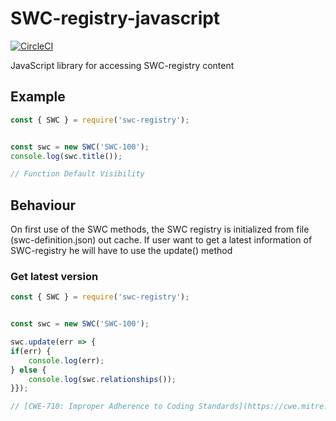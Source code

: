 # SWC-registry-javascript
[![CircleCI](https://circleci.com/gh/SmartContractSecurity/SWC-registry-javascript.svg?style=svg)](https://circleci.com/gh/SmartContractSecurity/SWC-registry-javascript)

JavaScript library for accessing SWC-registry content


## Example
```typescript
const { SWC } = require('swc-registry');


const swc = new SWC('SWC-100');
console.log(swc.title());

// Function Default Visibility
```

## Behaviour

On first use of the SWC methods, the SWC registry is initialized from file (swc-definition.json) out cache. If user want to get a latest information of SWC-registry he will have to use the update() method

### Get latest version
```typescript
const { SWC } = require('swc-registry');


const swc = new SWC('SWC-100');

swc.update(err => {
if(err) {
    console.log(err);
} else {
    console.log(swc.relationships());
}});

// [CWE-710: Improper Adherence to Coding Standards](https://cwe.mitre.org/data/definitions/710.html)
```
